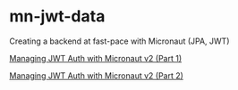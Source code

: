 # mn-jwt-data
Creating a backend at fast-pace with Micronaut (JPA, JWT)

[Managing JWT Auth with Micronaut v2 (Part 1)](https://medium.com/@ruuben/managing-jwt-auth-with-micronaut-v2-part-1-c524d7d6165b)

[Managing JWT Auth with Micronaut v2 (Part 2)](
https://medium.com/@ruuben/managing-jwt-auth-with-micronaut-v2-part-2-53ed984c48e?sk=60fd17bc4eceeff73835192c3771b586)
